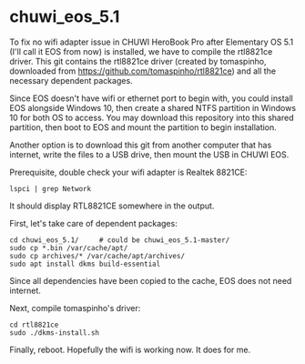 # chuwi_eos_5.1

To fix no wifi adapter issue in CHUWI HeroBook Pro after Elementary OS 5.1 
(I'll call it EOS from now) is installed, we have to compile the rtl8821ce driver.
This git contains the rtl8821ce driver (created by tomaspinho, downloaded from 
https://github.com/tomaspinho/rtl8821ce) and all the necessary dependent packages.

Since EOS doesn't have wifi or ethernet port to begin with, you could
install EOS alongside Windows 10, then create a shared NTFS partition in Windows 10
for both OS to access. You may download this repository into this shared partition,
then boot to EOS and mount the partition to begin installation.

Another option is to download this git from another computer that has internet,
write the files to a USB drive, then mount the USB in CHUWI EOS.

Prerequisite, double check your wifi adapter is Realtek 8821CE:

    lspci | grep Network

It should display RTL8821CE somewhere in the output.

First, let's take care of dependent packages:

    cd chuwi_eos_5.1/     # could be chuwi_eos_5.1-master/
    sudo cp *.bin /var/cache/apt/
    sudo cp archives/* /var/cache/apt/archives/
    sudo apt install dkms build-essential         

Since all dependencies have been copied to the cache, EOS does not need internet.

Next, compile tomaspinho's driver:
 
    cd rtl8821ce
    sudo ./dkms-install.sh

Finally, reboot.  Hopefully the wifi is working now.  It does for me.
    
